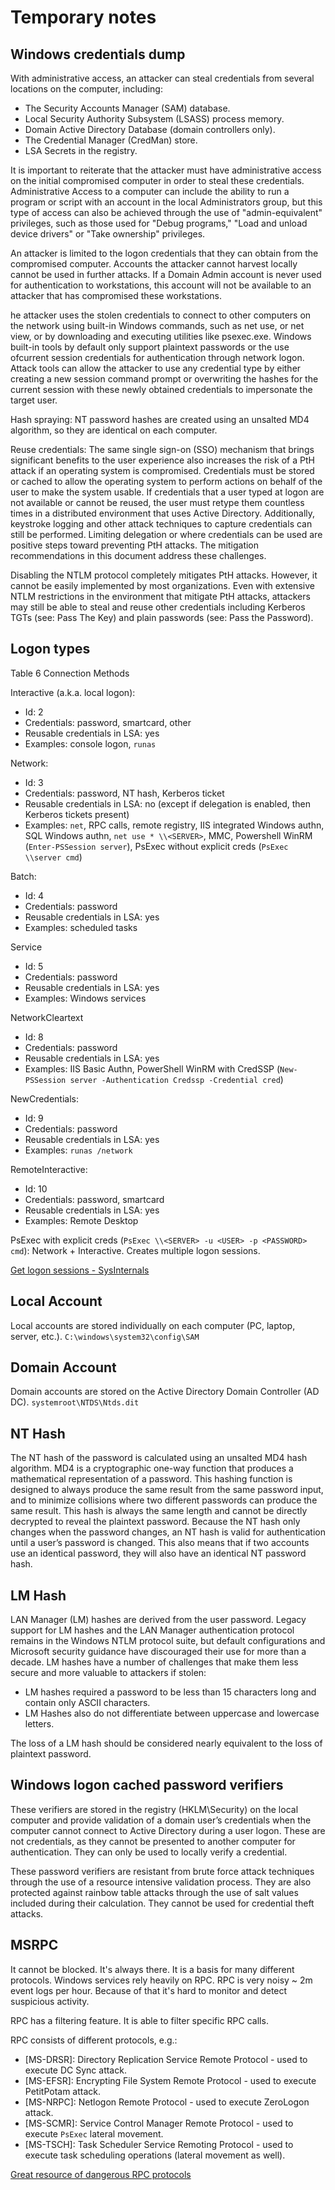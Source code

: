# Temporary notes

## Windows credentials dump

With administrative access, an attacker can steal credentials from several locations on the computer, including:

* The Security Accounts Manager (SAM) database.
* Local Security Authority Subsystem (LSASS) process memory.
* Domain Active Directory Database (domain controllers only).
* The Credential Manager (CredMan) store.
* LSA Secrets in the registry.

It is important to reiterate that the attacker must have administrative access on the initial compromised computer in order to steal these credentials. Administrative Access to a computer can include the ability to run a program or script with an account in the local Administrators group, but this type of access can also be achieved through the use of "admin-equivalent" privileges, such as those used for "Debug programs," "Load and unload device drivers" or "Take ownership" privileges.

An attacker is limited to the logon credentials that they can obtain from the compromised computer. Accounts the attacker cannot harvest locally cannot be used in further attacks. If a Domain Admin account is never used for authentication to workstations, this account will not be available to an attacker that has compromised these workstations.

he attacker uses the stolen credentials to connect to other computers on the network using built-in Windows commands, such as net use, or net view, or by downloading and executing utilities like psexec.exe.
Windows built-in tools by default only support plaintext passwords or the use ofcurrent session credentials for authentication through network logon. Attack tools can allow the attacker to use any credential type by either creating a new session command prompt or overwriting the hashes for the current session with these newly obtained credentials to impersonate the target user.

Hash spraying: NT password hashes are created using an unsalted MD4 algorithm, so they are identical on each computer.

Reuse credentials: The same single sign-on (SSO) mechanism that brings significant benefits to the user experience also increases the risk of a PtH attack if an operating system is compromised. Credentials must be stored or cached to allow the operating system to perform actions on behalf of the user to make the system usable. If credentials that a user typed at logon are not available or cannot be reused, the user must retype them countless times in a distributed environment that uses Active Directory. Additionally, keystroke logging and other attack techniques to capture credentials can still be performed. Limiting delegation or where credentials can be used are positive steps toward preventing PtH attacks. The mitigation recommendations in this document address these challenges.

Disabling the NTLM protocol completely mitigates PtH attacks. However, it cannot be easily implemented by most organizations. Even with extensive NTLM restrictions in the environment that mitigate PtH attacks, attackers may still be able to steal and reuse other credentials including Kerberos TGTs (see: Pass The Key) and plain passwords (see: Pass the Password).

## Logon types

Table 6 Connection Methods

Interactive (a.k.a. local logon):

* Id: 2
* Credentials: password, smartcard, other
* Reusable credentials in LSA: yes
* Examples: console logon, `runas`

Network:

* Id: 3
* Credentials: password, NT hash, Kerberos ticket
* Reusable credentials in LSA: no (except if delegation is enabled, then Kerberos tickets present)
* Examples: `net`, RPC calls, remote registry, IIS integrated Windows authn, SQL Windows authn, `net use * \\<SERVER>`, MMC, Powershell WinRM (`Enter-PSSession server`), PsExec without explicit creds (`PsExec \\server cmd`)

Batch:

* Id: 4
* Credentials: password
* Reusable credentials in LSA: yes
* Examples: scheduled tasks

Service

* Id: 5
* Credentials: password
* Reusable credentials in LSA: yes
* Examples: Windows services

NetworkCleartext

* Id: 8
* Credentials: password
* Reusable credentials in LSA: yes
* Examples: IIS Basic Authn, PowerShell WinRM with CredSSP (`New-PSSession server -Authentication Credssp -Credential cred`)

NewCredentials:

* Id: 9
* Credentials: password
* Reusable credentials in LSA: yes
* Examples: `runas /network`

RemoteInteractive:

* Id: 10
* Credentials: password, smartcard
* Reusable credentials in LSA: yes
* Examples: Remote Desktop

PsExec with explicit creds (`PsExec \\<SERVER> -u <USER> -p <PASSWORD> cmd`): Network + Interactive. Creates multiple logon sessions.

[Get logon sessions - SysInternals](https://learn.microsoft.com/en-us/sysinternals/downloads/logonsessions)

## Local Account
Local accounts are stored individually on each computer (PC, laptop, server, etc.).
`C:\windows\system32\config\SAM`

## Domain Account
Domain accounts are stored on the Active Directory Domain Controller (AD DC).
`systemroot\NTDS\Ntds.dit`

## NT Hash
The NT hash of the password is calculated using an unsalted MD4 hash algorithm. MD4 is a cryptographic one-way function that produces a mathematical representation of a password. This hashing function is designed to always produce the same result from the same password input, and to minimize collisions where two different passwords can produce the same result. This hash is always the same length and cannot be directly decrypted to reveal the plaintext password. Because the NT hash only changes when the password changes, an NT hash is valid for authentication until a user’s password is changed. This also means that if two accounts use an identical password, they will also have an identical NT password hash.

## LM Hash
LAN Manager (LM) hashes are derived from the user password. Legacy support for LM hashes and the LAN Manager authentication protocol remains in the Windows NTLM protocol suite, but default configurations and Microsoft security guidance have discouraged their use for more than a decade. LM hashes have a number of challenges that make them less secure and more valuable to attackers if stolen:

* LM hashes required a password to be less than 15 characters long and contain only ASCII characters.
* LM Hashes also do not differentiate between uppercase and lowercase letters.

The loss of a LM hash should be considered nearly equivalent to the loss of plaintext password.

## Windows logon cached password verifiers
These verifiers are stored in the registry (HKLM\Security) on the local computer and provide validation of a domain user’s credentials when the computer cannot connect to Active Directory during a user logon. These are not credentials, as they cannot be presented to another computer for authentication. They can only be used to locally verify a credential.

These password verifiers are resistant from brute force attack techniques through the use of a resource intensive validation process. They are also protected against rainbow table attacks through the use of salt values included during their calculation. They cannot be used for credential theft attacks.

## MSRPC
It cannot be blocked. It's always there. It is a basis for many different protocols. Windows services rely heavily on RPC. RPC is very noisy ~ 2m event logs per hour. Because of that it's hard to monitor and detect suspicious activity.

RPC has a filtering feature. It is able to filter specific RPC calls.

RPC consists of different protocols, e.g.:

* [MS-DRSR]: Directory Replication Service Remote Protocol - used to execute DC Sync attack.
* [MS-EFSR]: Encrypting File System Remote Protocol - used to execute PetitPotam attack.
* [MS-NRPC]: Netlogon Remote Protocol - used to execute ZeroLogon attack.
* [MS-SCMR]: Service Control Manager Remote Protocol - used to execute `PsExec` lateral movement.
* [MS-TSCH]: Task Scheduler Service Remoting Protocol - used to execute task scheduling operations (lateral movement as well).

[Great resource of dangerous RPC protocols](https://github.com/jsecurity101/MSRPC-to-ATTACK)
